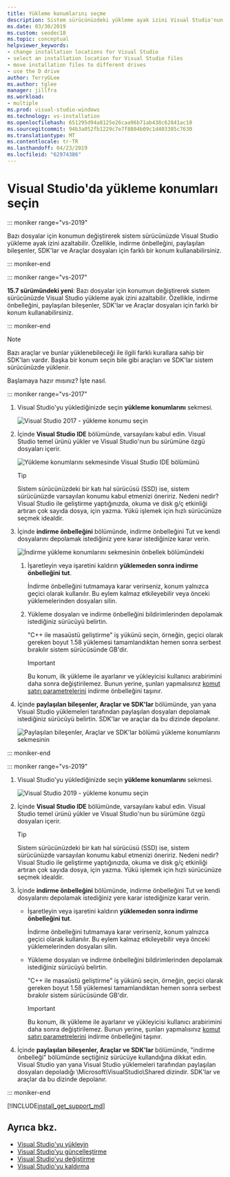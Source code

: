 ```yaml
---
title: Yükleme konumlarını seçme
description: Sistem sürücünüzdeki yükleme ayak izini Visual Studio'nun konumunu indirme önbelleğini, paylaşılan bileşenler, SDK'ları ve araçları farklı sürücülere değiştirerek azaltmak öğrenin. Örneğin, bazı dosyalar C sürücüsündeki D sürücüye taşıyın.
ms.date: 03/30/2019
ms.custom: seodec18
ms.topic: conceptual
helpviewer_keywords:
- change installation locations for Visual Studio
- select an installation location for Visual Studio files
- move installation files to different drives
- use the D drive
author: TerryGLee
ms.author: tglee
manager: jillfra
ms.workload:
- multiple
ms.prod: visual-studio-windows
ms.technology: vs-installation
ms.openlocfilehash: 651295d94a8125e26caa96b71ab438c62841ac10
ms.sourcegitcommit: 94b3a052fb1229c7e7f8804b09c1d403385c7630
ms.translationtype: MT
ms.contentlocale: tr-TR
ms.lasthandoff: 04/23/2019
ms.locfileid: "62974386"
---
```

# <a name="select-the-installation-locations-in-visual-studio"></a>Visual Studio'da yükleme konumları seçin

::: moniker range="vs-2019"

Bazı dosyalar için konumun değiştirerek sistem sürücünüzde Visual Studio yükleme ayak izini azaltabilir. Özellikle, indirme önbelleğini, paylaşılan bileşenler, SDK'lar ve Araçlar dosyaları için farklı bir konum kullanabilirsiniz.

::: moniker-end

::: moniker range="vs-2017"

**15.7 sürümündeki yeni**: Bazı dosyalar için konumun değiştirerek sistem sürücünüzde Visual Studio yükleme ayak izini azaltabilir. Özellikle, indirme önbelleğini, paylaşılan bileşenler, SDK'lar ve Araçlar dosyaları için farklı bir konum kullanabilirsiniz.

::: moniker-end

   > [!NOTE]
   > Bazı araçlar ve bunlar yüklenebileceği ile ilgili farklı kurallara sahip bir SDK'ları vardır. Başka bir konum seçin bile gibi araçları ve SDK'lar sistem sürücünüzde yüklenir.

Başlamaya hazır mısınız? İşte nasıl.

::: moniker range="vs-2017"

1. Visual Studio'yu yüklediğinizde seçin **yükleme konumlarını** sekmesi.

   ![Visual Studio 2017 - yükleme konumu seçin](media/vs-installation-locations.png "yükleme konumunu seçin.")

1. İçinde **Visual Studio IDE** bölümünde, varsayılanı kabul edin. Visual Studio temel ürünü yükler ve Visual Studio'nun bu sürümüne özgü dosyaları içerir.

   ![Yükleme konumlarını sekmesinde Visual Studio IDE bölümünü](media/vs-installation-locations-ide.png "yüklemeleri Konum sekmesini Visual Studio IDE bölümü için varsayılan değeri kabul edin.")

   > [!TIP]
   > Sistem sürücünüzdeki bir katı hal sürücüsü (SSD) ise, sistem sürücünüzde varsayılan konumu kabul etmenizi öneririz. Nedeni nedir? Visual Studio ile geliştirme yaptığınızda, okuma ve disk g/ç etkinliği artıran çok sayıda dosya, için yazma. Yükü işlemek için hızlı sürücünüze seçmek idealdir.

1. İçinde **indirme önbelleğini** bölümünde, indirme önbelleğini Tut ve kendi dosyalarını depolamak istediğiniz yere karar istediğinize karar verin.

     ![İndirme yükleme konumlarını sekmesinin önbellek bölümündeki](media/vs-installation-locations-cache.png "isteyip istemediğinizi belirleyin yüklemeden sonra indirme önbelleğini Tut ve ardından dosyaları depolamak istediğiniz sürücüyü belirtin.")

    1. İşaretleyin veya işaretini kaldırın **yüklemeden sonra indirme önbelleğini tut**.

       İndirme önbelleğini tutmamaya karar verirseniz, konum yalnızca geçici olarak kullanılır. Bu eylem kalmaz etkileyebilir veya önceki yüklemelerinden dosyaları silin.

    1. Yükleme dosyaları ve indirme önbelleğini bildirimlerinden depolamak istediğiniz sürücüyü belirtin.

        "C++ ile masaüstü geliştirme" iş yükünü seçin, örneğin, geçici olarak gereken boyut 1.58 yüklemesi tamamlandıktan hemen sonra serbest bırakılır sistem sürücüsünde GB'dir.

       > [!IMPORTANT]
       > Bu konum, ilk yükleme ile ayarlanır ve yükleyicisi kullanıcı arabirimini daha sonra değiştirilemez. Bunun yerine, şunları yapmalısınız [komut satırı parametrelerini](use-command-line-parameters-to-install-visual-studio.md) indirme önbelleğini taşınır.

1. İçinde **paylaşılan bileşenler, Araçlar ve SDK'lar** bölümünde, yan yana Visual Studio yüklemeleri tarafından paylaşılan dosyaları depolamak istediğiniz sürücüyü belirtin. SDK'lar ve araçlar da bu dizinde depolanır.

   ![Paylaşılan bileşenler, Araçlar ve SDK'lar bölümü yükleme konumlarını sekmesinin](media/vs-installation-locations-shared.png "paylaşılan bileşenler, Araçlar ve SDK'lar depolamak istediğiniz konumu belirtin.")

::: moniker-end

::: moniker range="vs-2019"

1. Visual Studio'yu yüklediğinizde seçin **yükleme konumlarını** sekmesi.

   ![Visual Studio 2019 - yükleme konumu seçin](media/vs-2019/vs-installer-installation-locations.png "yükleme konumunu seçin.")

1. İçinde **Visual Studio IDE** bölümünde, varsayılanı kabul edin. Visual Studio temel ürünü yükler ve Visual Studio'nun bu sürümüne özgü dosyaları içerir.

   > [!TIP]
   > Sistem sürücünüzdeki bir katı hal sürücüsü (SSD) ise, sistem sürücünüzde varsayılan konumu kabul etmenizi öneririz. Nedeni nedir? Visual Studio ile geliştirme yaptığınızda, okuma ve disk g/ç etkinliği artıran çok sayıda dosya, için yazma. Yükü işlemek için hızlı sürücünüze seçmek idealdir.

1. İçinde **indirme önbelleğini** bölümünde, indirme önbelleğini Tut ve kendi dosyalarını depolamak istediğiniz yere karar istediğinize karar verin.

    * İşaretleyin veya işaretini kaldırın **yüklemeden sonra indirme önbelleğini tut**.

       İndirme önbelleğini tutmamaya karar verirseniz, konum yalnızca geçici olarak kullanılır. Bu eylem kalmaz etkileyebilir veya önceki yüklemelerinden dosyaları silin.

    * Yükleme dosyaları ve indirme önbelleğini bildirimlerinden depolamak istediğiniz sürücüyü belirtin.

        "C++ ile masaüstü geliştirme" iş yükünü seçin, örneğin, geçici olarak gereken boyut 1.58 yüklemesi tamamlandıktan hemen sonra serbest bırakılır sistem sürücüsünde GB'dir.

       > [!IMPORTANT]
       > Bu konum, ilk yükleme ile ayarlanır ve yükleyicisi kullanıcı arabirimini daha sonra değiştirilemez. Bunun yerine, şunları yapmalısınız [komut satırı parametrelerini](use-command-line-parameters-to-install-visual-studio.md) indirme önbelleğini taşınır.

1. İçinde **paylaşılan bileşenler, Araçlar ve SDK'lar** bölümünde, "indirme önbelleği" bölümünde seçtiğiniz sürücüye kullandığına dikkat edin. Visual Studio yan yana Visual Studio yüklemeleri tarafından paylaşılan dosyaları depoladığı \Microsoft\VisualStudio\Shared dizindir. SDK'lar ve araçlar da bu dizinde depolanır.

::: moniker-end

[!INCLUDE[install_get_support_md](includes/install_get_support_md.md)]

## <a name="see-also"></a>Ayrıca bkz.

* [Visual Studio'yu yükleyin](install-visual-studio.md)
* [Visual Studio’yu güncelleştirme](update-visual-studio.md)
* [Visual Studio’yu değiştirme](update-visual-studio.md)
* [Visual Studio'yu kaldırma](uninstall-visual-studio.md)
